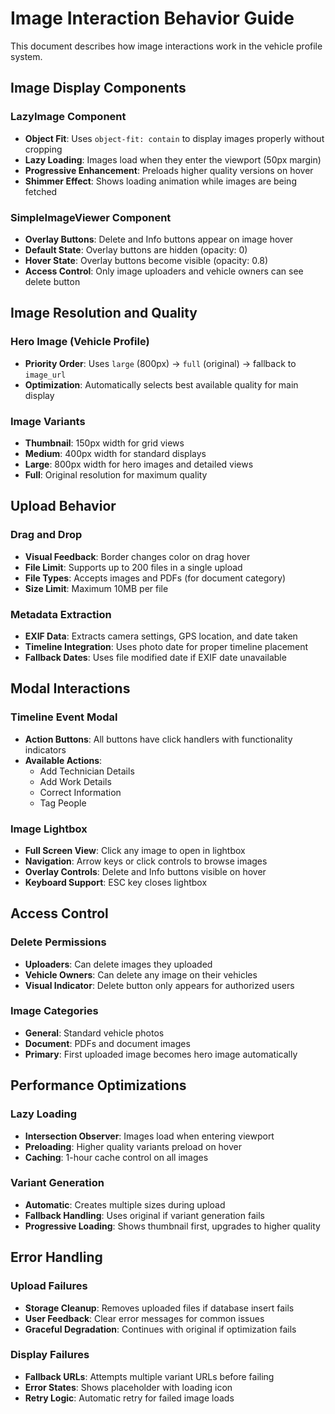 # Image Interaction Behavior Guide

This document describes how image interactions work in the vehicle profile system.

## Image Display Components

### LazyImage Component
- **Object Fit**: Uses `object-fit: contain` to display images properly without cropping
- **Lazy Loading**: Images load when they enter the viewport (50px margin)
- **Progressive Enhancement**: Preloads higher quality versions on hover
- **Shimmer Effect**: Shows loading animation while images are being fetched

### SimpleImageViewer Component
- **Overlay Buttons**: Delete and Info buttons appear on image hover
- **Default State**: Overlay buttons are hidden (opacity: 0)
- **Hover State**: Overlay buttons become visible (opacity: 0.8)
- **Access Control**: Only image uploaders and vehicle owners can see delete button

## Image Resolution and Quality

### Hero Image (Vehicle Profile)
- **Priority Order**: Uses `large` (800px) → `full` (original) → fallback to `image_url`
- **Optimization**: Automatically selects best available quality for main display

### Image Variants
- **Thumbnail**: 150px width for grid views
- **Medium**: 400px width for standard displays
- **Large**: 800px width for hero images and detailed views
- **Full**: Original resolution for maximum quality

## Upload Behavior

### Drag and Drop
- **Visual Feedback**: Border changes color on drag hover
- **File Limit**: Supports up to 200 files in a single upload
- **File Types**: Accepts images and PDFs (for document category)
- **Size Limit**: Maximum 10MB per file

### Metadata Extraction
- **EXIF Data**: Extracts camera settings, GPS location, and date taken
- **Timeline Integration**: Uses photo date for proper timeline placement
- **Fallback Dates**: Uses file modified date if EXIF date unavailable

## Modal Interactions

### Timeline Event Modal
- **Action Buttons**: All buttons have click handlers with functionality indicators
- **Available Actions**:
  - Add Technician Details
  - Add Work Details
  - Correct Information
  - Tag People

### Image Lightbox
- **Full Screen View**: Click any image to open in lightbox
- **Navigation**: Arrow keys or click controls to browse images
- **Overlay Controls**: Delete and Info buttons visible on hover
- **Keyboard Support**: ESC key closes lightbox

## Access Control

### Delete Permissions
- **Uploaders**: Can delete images they uploaded
- **Vehicle Owners**: Can delete any image on their vehicles
- **Visual Indicator**: Delete button only appears for authorized users

### Image Categories
- **General**: Standard vehicle photos
- **Document**: PDFs and document images
- **Primary**: First uploaded image becomes hero image automatically

## Performance Optimizations

### Lazy Loading
- **Intersection Observer**: Images load when entering viewport
- **Preloading**: Higher quality variants preload on hover
- **Caching**: 1-hour cache control on all images

### Variant Generation
- **Automatic**: Creates multiple sizes during upload
- **Fallback Handling**: Uses original if variant generation fails
- **Progressive Loading**: Shows thumbnail first, upgrades to higher quality

## Error Handling

### Upload Failures
- **Storage Cleanup**: Removes uploaded files if database insert fails
- **User Feedback**: Clear error messages for common issues
- **Graceful Degradation**: Continues with original if optimization fails

### Display Failures
- **Fallback URLs**: Attempts multiple variant URLs before failing
- **Error States**: Shows placeholder with loading icon
- **Retry Logic**: Automatic retry for failed image loads